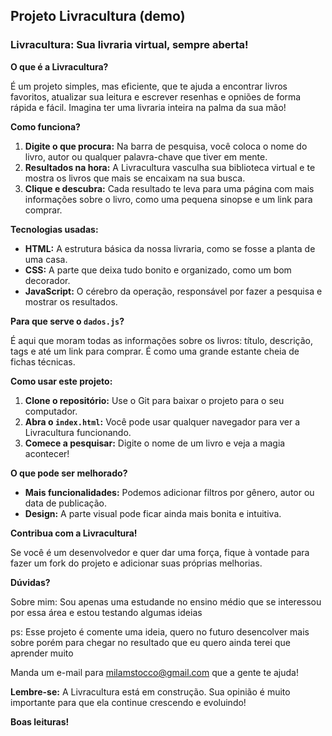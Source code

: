 ## **Projeto Livracultura (demo)**

### **Livracultura: Sua livraria virtual, sempre aberta!** 

**O que é a Livracultura?**

É um projeto simples, mas eficiente, que te ajuda a encontrar livros favoritos, atualizar sua leitura e escrever resenhas e opniões de forma rápida e fácil. Imagina ter uma livraria inteira na palma da sua mão! 

**Como funciona?**

1. **Digite o que procura:** Na barra de pesquisa, você coloca o nome do livro, autor ou qualquer palavra-chave que tiver em mente.
2. **Resultados na hora:** A Livracultura vasculha sua biblioteca virtual e te mostra os livros que mais se encaixam na sua busca.
3. **Clique e descubra:** Cada resultado te leva para uma página com mais informações sobre o livro, como uma pequena sinopse e um link para comprar.

**Tecnologias usadas:**

* **HTML:** A estrutura básica da nossa livraria, como se fosse a planta de uma casa.
* **CSS:** A parte que deixa tudo bonito e organizado, como um bom decorador.
* **JavaScript:** O cérebro da operação, responsável por fazer a pesquisa e mostrar os resultados.

**Para que serve o `dados.js`?**

É aqui que moram todas as informações sobre os livros: título, descrição, tags e até um link para comprar. É como uma grande estante cheia de fichas técnicas.

**Como usar este projeto:**

1. **Clone o repositório:** Use o Git para baixar o projeto para o seu computador.
2. **Abra o `index.html`:** Você pode usar qualquer navegador para ver a Livracultura funcionando.
3. **Comece a pesquisar:** Digite o nome de um livro e veja a magia acontecer!

**O que pode ser melhorado?**

* **Mais funcionalidades:** Podemos adicionar filtros por gênero, autor ou data de publicação.
* **Design:** A parte visual pode ficar ainda mais bonita e intuitiva.

**Contribua com a Livracultura!**

Se você é um desenvolvedor e quer dar uma força, fique à vontade para fazer um fork do projeto e adicionar suas próprias melhorias. 

**Dúvidas?**

Sobre mim: Sou apenas uma estudande no ensino médio que se interessou por essa área e estou testando algumas ideias

ps: Esse projeto é comente uma ideia, quero no futuro desencolver mais sobre porém para chegar no resultado que eu quero ainda terei que aprender muito 

Manda um e-mail para milamstocco@gmail.com que a gente te ajuda! 

**Lembre-se:** A Livracultura está em construção. Sua opinião é muito importante para que ela continue crescendo e evoluindo!

**Boas leituras!**
